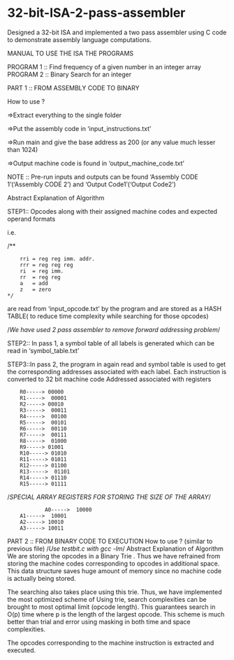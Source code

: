 # 32-bit-ISA-2-pass-assembler
Designed a 32-bit ISA and implemented a two pass assembler using C code to demonstrate assembly language computations.



MANUAL TO USE THE ISA 
THE PROGRAMS

PROGRAM 1 ::	Find frequency of a given number in an integer array
PROGRAM 2 ::	Binary Search for an integer



PART 1 :: FROM ASSEMBLY CODE TO BINARY

How to use ?

=>Extract everything to the single folder 

=>Put the assembly code in ‘input_instructions.txt’

=>Run main and give the base address as 200 (or any value much lesser than 1024)

=>Output machine code is found in ‘output_machine_code.txt’

NOTE :: Pre-run inputs and outputs can be found ‘Assembly CODE 1’(‘Assembly CODE 2’) and ‘Output Code1’(‘Output Code2’)

Abstract Explanation of Algorithm

STEP1::  Opcodes along with their assigned machine codes and expected operand formats

i.e.

/**

        rri = reg reg imm. addr.
        rrr = reg reg reg
        ri  = reg imm.
        rr  = reg reg
        a   = add
        z   = zero
    */

 are read from ‘input_opcode.txt’ by the program and are stored as a HASH TABLE( to reduce time complexity while searching for those opcodes)
 
 /*We have used 2 pass assembler to  remove forward addressing problem*/


STEP2:: In pass 1, a symbol table of all labels  is generated which can be read in ‘symbol_table.txt’


STEP3::In pass 2, the program in again read and symbol table is used to get the corresponding addresses associated with each label. Each instruction is converted to 32 bit machine code
Addressed associated with registers

		R0-----> 00000	
		R1----->  00001
		R2-----> 00010
		R3----->  00011
		R4----->  00100
		R5----->  00101
		R6----->  00110
		R7----->  00111
		R8----->  01000
		R9-----> 01001
		R10-----> 01010
		R11-----> 01011
		R12-----> 01100
		R13----->  01101
		R14-----> 01110
		R15-----> 01111


/*SPECIAL ARRAY REGISTERS FOR STORING THE SIZE OF THE ARRAY*/

                A0----->  10000
		A1----->  10001
		A2-----> 10010
		A3-----> 10011

PART 2 :: FROM BINARY CODE TO EXECUTION
How to use ? (similar to previous file)
/*Use testbit.c with gcc -lm*/
Abstract Explanation of Algorithm
We are storing the opcodes in a Binary Trie .
Thus we have refrained from storing the machine codes corresponding to opcodes in additional space. This data structure saves huge amount of memory since no machine code is actually being stored.  

The searching also takes place using this trie. Thus, we have implemented the most optimized scheme of 
Using trie, search complexities can be brought to most optimal limit (opcode length). This guarantees search in O(p) time where p is the length of the largest opcode. This scheme is much better than trial and error using masking in both time and space complexities.
 
The opcodes corresponding to the machine instruction is extracted and executed.
